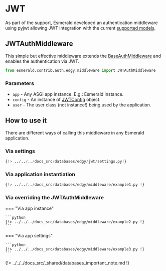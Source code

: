 # JWT

As part of the support, Esmerald developed an authentication middleware using pyjwt allowing JWT integration
with the current [supported models](./models.md#user).

## JWTAuthMiddleware

This simple but effective middleware extends the [BaseAuthMiddleware](../../middleware/middleware.md#baseauthmiddleware)
and enables the authentication via JWT.

```python
from esmerald.contrib.auth.edgy.middleware import JWTAuthMiddleware
```

### Parameters

* `app` - Any ASGI app instance. E.g.: Esmerald instance.
* `config` - An instance of [JWTConfig](../../configurations/jwt.md) object.
* `user` - The user class (not instance!) being used by the application.

## How to use it

There are different ways of calling this middleware in any Esmerald application.

### Via settings

```python
{!> ../../../docs_src/databases/edgy/jwt/settings.py!}
```

### Via application instantiation

```python
{!> ../../../docs_src/databases/edgy/middleware/example1.py !}
```

### Via overriding the JWTAuthMiddleware

=== "Via app instance"

    ```python
    {!> ../../../docs_src/databases/edgy/middleware/example2.py !}
    ```

=== "Via app settings"

    ```python
    {!> ../../../docs_src/databases/edgy/middleware/example3.py !}
    ```

{!> ../../../docs_src/_shared/databases_important_note.md !}
